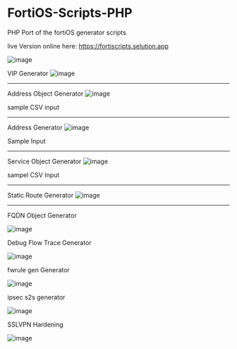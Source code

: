 # FortiOS-Scripts-PHP
PHP Port of the fortiOS generator scripts

live Version online here: https://fortiscripts.selution.app

![image](https://github.com/samuelheinrich/FortiOS-Scripts-PHP/assets/16579232/f526831f-48b1-42cf-85c4-1d167ac47b33)


VIP Generator
![image](https://github.com/samuelheinrich/FortiOS-Scripts-PHP/assets/16579232/60ede79e-e441-43f9-ae31-e5a08d688f1f)


------

Address Object Generator
![image](https://github.com/samuelheinrich/FortiOS-Scripts-PHP/assets/16579232/9728f19d-88d5-4b6b-b94f-7bb5ce2530c5)

sample CSV input

------

Address Generator
![image](https://github.com/samuelheinrich/FortiOS-Scripts-PHP/assets/16579232/196b12bc-5e88-40a4-bd1d-b79451864262)


Sample Input


------

Service Object Generator
![image](https://github.com/samuelheinrich/FortiOS-Scripts-PHP/assets/16579232/b949df21-c9be-45f1-80fa-fe7d496a6bd3)


sampel CSV Input


------

Static Route Generator
![image](https://github.com/samuelheinrich/FortiOS-Scripts-PHP/assets/16579232/d0f85174-3a7e-4e40-8e75-b71b804558e5)


------

FQDN Object Generator

![image](https://github.com/samuelheinrich/FortiOS-Scripts-PHP/assets/16579232/b04ec128-2791-4092-aedd-de1269e134c0)


Debug Flow Trace Generator

![image](https://github.com/samuelheinrich/FortiOS-Scripts-PHP/assets/16579232/d681f204-172c-4b63-8dd6-02c4fabaf7c7)



fwrule gen Generator

![image](https://github.com/samuelheinrich/FortiOS-Scripts-PHP/assets/16579232/b92f5eaa-a075-49ed-a769-b6ec49c5f6a9)


ipsec s2s generator

![image](https://github.com/samuelheinrich/FortiOS-Scripts-PHP/assets/16579232/2146b466-b6d2-48fa-a89d-1157682b7904)

SSLVPN Hardening

![image](https://github.com/samuelheinrich/FortiOS-Scripts-PHP/assets/16579232/8b4087a4-1292-4356-8f85-5988d7d1892d)

